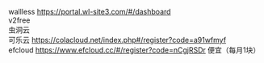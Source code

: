 wallless  https://portal.wl-site3.com/#/dashboard  
v2free  
虫洞云  
可乐云 https://colacloud.net/index.php#/register?code=a91wfmyf  
efcloud https://www.efcloud.cc/#/register?code=nCgjRSDr 便宜（每月1块） 


